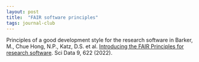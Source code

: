 ```yaml
---
layout: post
title:  "FAIR software principles"
tags: journal-club
---
```


Principles of a good development style for the research software in Barker, M., Chue Hong, N.P., Katz, D.S. et al. [Introducing the FAIR Principles for research software](https://www.nature.com/articles/s41597-022-01710-x). Sci Data 9, 622 (2022).